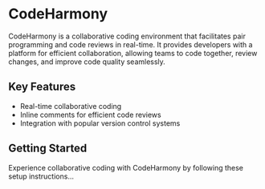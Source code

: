 # CodeHarmony

CodeHarmony is a collaborative coding environment that facilitates pair programming and code reviews in real-time. It provides developers with a platform for efficient collaboration, allowing teams to code together, review changes, and improve code quality seamlessly.

## Key Features
- Real-time collaborative coding
- Inline comments for efficient code reviews
- Integration with popular version control systems

## Getting Started
Experience collaborative coding with CodeHarmony by following these setup instructions...
